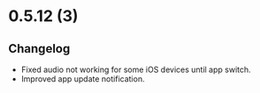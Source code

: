 # 0.5.12 (3)

## Changelog

-   Fixed audio not working for some iOS devices until app switch.
-   Improved app update notification.
